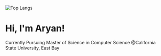 ![Top Langs](https://github-readme-stats.vercel.app/api/top-langs/?username=aryannnn17&text_color=0d74e7&theme=transparent&hide_border=true&langs_count=20)
<h1> Hi, I'm Aryan! </h1>
<div> 
Currently Pursuing Master of Science in Computer Science @California State University, East Bay 
</div>


